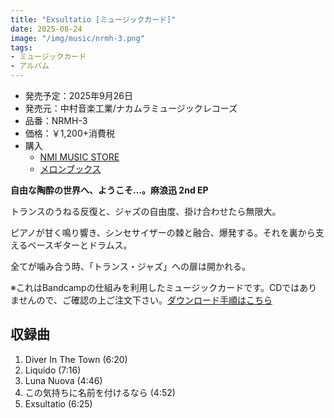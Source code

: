 ```yaml
---
title: "Exsultatio [ミュージックカード]"
date: 2025-08-24
image: "/img/music/nrmh-3.png"
tags:
- ミュージックカード
- アルバム
---
```


- 発売予定：2025年9月26日
- 発売元：中村音楽工業/ナカムラミュージックレコーズ
- 品番：NRMH-3
- 価格：￥1,200+消費税
- 購入
    - [NMI MUSIC STORE](https://nmimusic.booth.pm/items/7267743)
    - [メロンブックス](https://www.melonbooks.co.jp/detail/detail.php?product_id=3218111)


**自由な陶酔の世界へ、ようこそ…。麻浪迅 2nd EP**

トランスのうねる反復と、ジャズの自由度、掛け合わせたら無限大。

ピアノが甘く鳴り響き、シンセサイザーの棘と融合、爆発する。それを裏から支えるベースギターとドラムス。

全てが噛み合う時、「トランス・ジャズ」への扉は開かれる。 

※これはBandcampの仕組みを利用したミュージックカードです。CDではありませんので、ご確認の上ご注文下さい。[ダウンロード手順はこちら](/musiccard/)

## 収録曲
1. Diver In The Town (6:20)
2. Liquido (7:16)
3. Luna Nuova (4:46)
4. この気持ちに名前を付けるなら (4:52)
5. Exsultatio (6:25)

